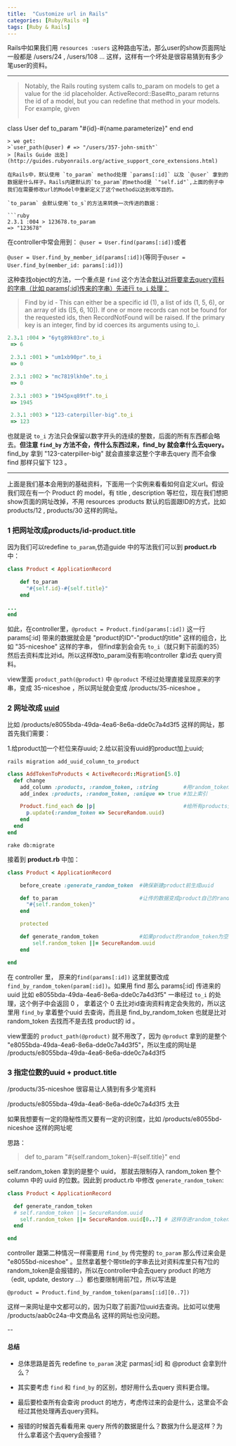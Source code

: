 ```yaml
---
title:  "Customize url in Rails"
categories: [Ruby/Rails ℗]
tags: [Ruby & Rails]
---
```


Rails中如果我们用 `resources :users` 这种路由写法，那么user的show页面网址一般都是 /users/24 , /users/108 ... 这样，这样有一个坏处是很容易猜到有多少笔user的资料。

---

> Notably, the Rails routing system calls to_param on models to get a value for the :id placeholder. ActiveRecord::Base#to_param returns the id of a model, but you can redefine that method in your models. For example, given
> ```ruby
class User
  def to_param
    "#{id}-#{name.parameterize}"
  end
end
```
> we get:
>`user_path(@user) # => "/users/357-john-smith"`
> [Rails Guide 出处](http://guides.rubyonrails.org/active_support_core_extensions.html)

在Rails中，默认使用 `to_param` method处理 `params[:id]` 以及 `@user` 拿到的数据是什么样子。Rails内建默认的`to_param`的method是 `"self.id"`,上面的例子中我们在需要修改url的Model中重新定义了这个method以达到改写目的。

`to_param` 会默认使用`to_s`的方法来转换一次传进的数据：

```ruby
2.3.1 :004 > 123678.to_param  
=> "123678"
```

在controller中常会用到：
`@user = User.find(params[:id])`或者

`@user = User.find_by_member_id(params[:id])`(等同于`@user = User.find_by(member_id: params[:id])`)

这种查找object的方法，一个重点是 `find` 这个方法会[默认对将要拿去query资料的字串（比如 params[:id]传来的字串）先进行 `to_i` 处理：](http://api.rubyonrails.org/classes/ActiveRecord/FinderMethods.html#method-i-find)
> Find by id - This can either be a specific id (1), a list of ids (1, 5, 6), or an array of ids ([5, 6, 10]). If one or more records can not be found for the requested ids, then RecordNotFound will be raised. If the primary key is an integer, find by id coerces its arguments using to_i.

```ruby
2.3.1 :004 > "6ytg89k03re".to_i
 => 6

 2.3.1 :001 > "um1xb90pr".to_i
 => 0

 2.3.1 :002 > "mc7819lkh0e".to_i
 => 0

 2.3.1 :003 > "1945pxq89tf".to_i
 => 1945

 2.3.1 :003 > "123-caterpiller-big".to_i
 => 123
```

也就是说 `to_i` 方法只会保留以数字开头的连续的整数，后面的所有东西都会略去。**但注意 `find_by` 方法不会，传什么东西过来，find_by 就会拿什么去query。** find_by 拿到 "123-caterpiller-big" 就会直接拿这整个字串去query 而不会像 find 那样只留下 123 。

---

上面是我们基本会用到的基础资料，下面用一个实例来看看如何自定义url。假设我们现在有一个 Product 的 model，有 title , description 等栏位，现在我们想把show页面的网址改掉，不用 resources :products 默认的后面跟ID的方式，比如 products/12 , products/30 这样的网址。

### 1 把网址改成products/id-product.title
因为我们可以redefine `to_param`,仿造guide 中的写法我们可以到 **product.rb** 中：

```ruby
class Product < ApplicationRecord

    def to_param
      "#{self.id}-#{self.title}"
    end

...
end
```

如此，在controller里，`@product = Product.find(params[:id])` 这一行 params[:id] 带来的数据就会是 "product的ID"-"product的title" 这样的组合，比如 "35-niceshoe" 这样的字串， 但find拿到会会先 `to_i`（就只剩下前面的35） 然后去资料库比对id。所以这样改to_param没有影响controller 拿id去 query资料。

view里面 `product_path(@product)` 中 `@product` 不经过处理直接呈现原来的字串，变成  35-niceshoe ，所以网址就会变成 /products/35-niceshoe 。

### 2 网址改成 [uuid](https://zh.wikipedia.org/wiki/%E9%80%9A%E7%94%A8%E5%94%AF%E4%B8%80%E8%AF%86%E5%88%AB%E7%A0%81)

比如 /products/e8055bda-49da-4ea6-8e6a-dde0c7a4d3f5 这样的网址，那首先我们需要：

1.给product加一个栏位来存uuid;
2.给以前没有uuid的product加上uuid;

`rails migration add_uuid_column_to_product`

```ruby
class AddTokenToProducts < ActiveRecord::Migration[5.0]
  def change
    add_column :products, :random_token, :string        #用random_token这个栏位来存uuid
    add_index :products, :random_token, :unique => true #加上索引

    Product.find_each do |p|                            #给所有products生成uuid并存进他们的random_token栏位
      p.update(:random_token => SecureRandom.uuid)
    end
  end
end
```

`rake db:migrate`


接着到 **product.rb** 中加：

```ruby
class Product < ApplicationRecord

    before_create :generate_random_token  #确保新建product前生成uuid

    def to_param                          #让传的数据变成product自己的random_token
      "#{self.random_token}"
    end

    protected

    def generate_random_token             #如果product的random_token为空则生成一个uuid
        self.random_token ||= SecureRandom.uuid
    end

end
```

在 controller 里， 原来的`find(params[:id])` 这里就要改成 `find_by_random_token(param[:id])`。如果用 find 那么 params[:id] 传进来的 uuid 比如 e8055bda-49da-4ea6-8e6a-dde0c7a4d3f5" 一串经过 `to_i` 的处理，这个例子中会返回 0 ， 拿着这个 0 去比对id查询资料肯定会失败的，所以这里用 `find_by` 拿着整个uuid 去查询，而且是 find_by_random_token 也就是比对 random_token 去找而不是去找 product的 id 。

view里面的 `product_path(@product)` 就不用改了，因为 `@product` 拿到的是整个 "e8055bda-49da-4ea6-8e6a-dde0c7a4d3f5"，所以生成的网址是 /products/e8055bda-49da-4ea6-8e6a-dde0c7a4d3f5

### 3 指定位数的uuid + product.title

/products/35-niceshoe 很容易让人猜到有多少笔资料

/products/e8055bda-49da-4ea6-8e6a-dde0c7a4d3f5 太丑

如果我想要有一定的隐秘性而又要有一定的识别度，比如 /products/e8055bd-niceshoe 这样的网址呢

思路：

>   def to_param
    "#{self.random_token}-#{self.title}"
  end

self.random_token 拿到的是整个 uuid， 那就去限制存入 random_token 整个 column 中的 uuid 的位数。因此到 product.rb 中修改 `generate_random_token`:

```ruby
class Product < ApplicationRecord

  def generate_random_token
  # self.random_token ||= SecureRandom.uuid
    self.random_token ||= SecureRandom.uuid[0..7] # 这样存进random_token的就只有前面7位的uuid
  end

end
```

controller 跟第二种情况一样需要用 `find_by` 传完整的 `to_param` 那么传过来会是 "e8055bd-niceshoe" 。显然拿着整个带title的字串去比对资料库里只有7位的random_token是会报错的，所以在controller中会去query product 的地方（edit, update, destory ...）都也要限制用前7位，所以写法是

`@product = Product.find_by_random_token(params[:id][0..7])`

这样一来网址是中文都可以的，因为只取了前面7位uuid去查询。比如可以使用 /products/aab0c24a-中文商品名 这样的网址也没问题。


--


#### 总结

- 总体思路是首先 redefine `to_param` 决定  parmas[:id] 和 @product 会拿到什么？

- 其实要考虑 `find` 和 `find_by` 的区别，想好用什么去query 资料更合理。

- 最后要检查所有会查询 product 的地方，考虑传过来的会是什么，这里会不会经过其他处理再去query资料。

- 报错的时候首先看看用来 query 所传的数据是什么？数据为什么是这样？为什么拿着这个去query会报错？
